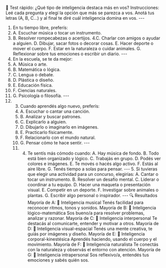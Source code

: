 🧠 Test rápido: ¿Qué tipo de inteligencia destaca más en vos? Instrucciones: Leé cada pregunta y elegí la opción que más se parezca a vos. Anotá tus letras (A, B, C…) y al final te diré cuál inteligencia domina en vos. --- 
1. En tu tiempo libre, preferís:
2. A. Escuchar música o tocar un instrumento.
3. B. Resolver rompecabezas o acertijos.
4.C. Charlar con amigos o ayudar a alguien.
D. Dibujar, sacar fotos o decorar cosas.
E. Hacer deporte o mover el cuerpo.
F. Estar en la naturaleza o cuidar animales.
G. Reflexionar sobre tus emociones o escribir un diario. ---
 2. En la escuela, se te da mejor:
 3. A. Música o arte.
 4. B. Matemática o lógica.
 5. C. Lengua o debate.
 6. D. Plástica o diseño.
 7. E. Educación física.
 8. F. Ciencias naturales.
 9. G. Psicología o filosofía. ---
 10. 3. Cuando aprendés algo nuevo, preferís:
     4. A. Escuchar o cantar una canción.
     5. B. Analizar y buscar patrones.
     6. C. Explicarlo a alguien.
     7.  D. Dibujarlo o imaginarlo en imágenes.
     8.  E. Practicarlo físicamente.
     9.   F. Relacionarlo con el mundo natural.
     10.   G. Pensar cómo te hace sentir. ---
     11.   4. Te sentís más cómodo cuando: A. Hay música de fondo. B. Todo está bien organizado y lógico. C. Trabajás en grupo. D. Podés ver colores e imágenes. E. Te movés o hacés algo activo. F. Estás al aire libre. G. Tenés tiempo a solas para pensar. --- 5. Si tuvieras que elegir una actividad para un concurso, elegirías: A. Cantar o tocar un instrumento. B. Resolver un desafío mental. C. Liderar o coordinar a tu equipo. D. Hacer una maqueta o presentación visual. E. Competir en un deporte. F. Investigar sobre animales o plantas. G. Escribir algo personal o inspirador. --- 🔍 Resultados Mayoría de A: 🎵 Inteligencia musical Tenés facilidad para reconocer ritmos, tonos y sonidos. Mayoría de B: 🧩 Inteligencia lógico-matemática Sos bueno/a para resolver problemas, analizar y razonar. Mayoría de C: 💬 Inteligencia interpersonal Te destacás al comunicarte, entender y motivar a otros. Mayoría de D: 🎨 Inteligencia visual-espacial Tenés una mente creativa, te guiás por imágenes y diseño. Mayoría de E: 🏃 Inteligencia corporal-kinestésica Aprendés haciendo, usando el cuerpo y el movimiento. Mayoría de F: 🌿 Inteligencia naturalista Te conectás con la naturaleza y observás el entorno con atención. Mayoría de G: 💭 Inteligencia intrapersonal Sos reflexivo/a, entendés tus emociones y sabés quién sos.
